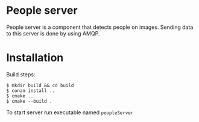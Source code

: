 # People server

People server is a component that detects people on images.
Sending data to this server is done by using AMQP.

# Installation

Build steps:

    $ mkdir build && cd build
    $ conan install ..
    $ cmake ..
    $ cmake --build .

To start server run executable named `peopleServer`
